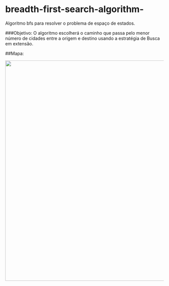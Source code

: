 # breadth-first-search-algorithm-
Algoritmo bfs para resolver o problema de espaço de estados.

###Objetivo: 
O algoritmo escolherá o caminho que passa pelo menor número de cidades entre a origem e destino usando a estratégia de Busca em extensão.

##Mapa: 
<div align="center">
<img src="" width="700px" />
</div>
